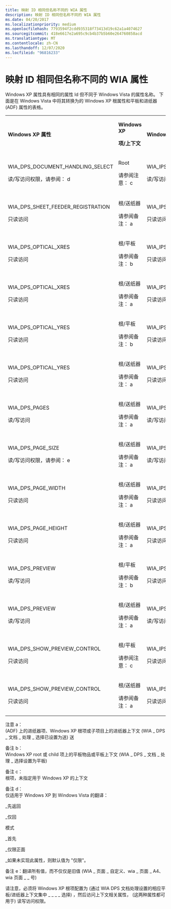 ```yaml
---
title: 映射 ID 相同但名称不同的 WIA 属性
description: 映射 ID 相同但名称不同的 WIA 属性
ms.date: 04/20/2017
ms.localizationpriority: medium
ms.openlocfilehash: 7793594f2cdd935318f73413d19c62a1a4074627
ms.sourcegitcommit: 418e6617e2a695c9cb4b37b5b60e264760858acd
ms.translationtype: MT
ms.contentlocale: zh-CN
ms.lasthandoff: 12/07/2020
ms.locfileid: "96816233"
---
```

# <a name="mapping-wia-properties-with-the-same-ids-but-different-names"></a>映射 ID 相同但名称不同的 WIA 属性


Windows XP 属性具有相同的属性 Id 但不同于 Windows Vista 的属性名称。 下面是在 Windows Vista 中将其转换为的 Windows XP 根属性和平板和进纸器 (ADF) 属性的表格。

<table>
<colgroup>
<col width="25%" />
<col width="25%" />
<col width="25%" />
<col width="25%" />
</colgroup>
<tbody>
<tr class="odd">
<td><p><strong>Windows XP 属性</strong></p></td>
<td><p><strong>Windows XP</strong></p>
<p><strong>项/上下文</strong></p></td>
<td><p><strong>Windows Vista 属性</strong></p></td>
<td><p><strong>Windows Vista</strong> <strong>项</strong></p></td>
</tr>
<tr class="even">
<td><p>WIA_DPS_DOCUMENT_HANDLING_SELECT</p>
<p>读/写访问权限，请参阅： d</p></td>
<td><p>Root</p>
<p>请参阅注意： c</p></td>
<td><p>WIA_IPS_DOCUMENT_HANDLING_SELECT</p>
<p>读/写访问权限，请参阅： d</p></td>
<td><p>放</p>
<p>请参阅备注： a</p></td>
</tr>
<tr class="odd">
<td><p>WIA_DPS_SHEET_FEEDER_REGISTRATION</p>
<p>只读访问</p></td>
<td><p>根/送纸器</p>
<p>请参阅备注： a</p></td>
<td><p>WIA_IPS_SHEET_FEEDER_REGISTRATION</p>
<p>只读访问</p></td>
<td><p>放</p>
<p>请参阅备注： a</p></td>
</tr>
<tr class="even">
<td><p>WIA_DPS_OPTICAL_XRES</p>
<p>只读访问</p></td>
<td><p>根/平板</p>
<p>请参阅备注： b</p></td>
<td><p>WIA_IPS_OPTICAL_XRES</p>
<p>只读访问</p></td>
<td><p>平板</p>
<p>请参阅备注： b</p></td>
</tr>
<tr class="odd">
<td><p>WIA_DPS_OPTICAL_XRES</p>
<p>只读访问</p></td>
<td><p>根/送纸器</p>
<p>请参阅备注： a</p></td>
<td><p>WIA_IPS_OPTICAL_XRES</p>
<p>只读访问</p></td>
<td><p>放</p>
<p>请参阅备注： a</p></td>
</tr>
<tr class="even">
<td><p>WIA_DPS_OPTICAL_YRES</p>
<p>只读访问</p></td>
<td><p>根/平板</p>
<p>请参阅备注： b</p></td>
<td><p>WIA_IPS_OPTICAL_YRES</p>
<p>只读访问</p></td>
<td><p>平板</p>
<p>请参阅备注： b</p></td>
</tr>
<tr class="odd">
<td><p>WIA_DPS_OPTICAL_YRES</p>
<p>只读访问</p></td>
<td><p>根/送纸器</p>
<p>请参阅备注： a</p></td>
<td><p>WIA_IPS_OPTICAL_YRES</p>
<p>只读访问</p></td>
<td><p>放</p>
<p>请参阅备注： a</p></td>
</tr>
<tr class="even">
<td><p>WIA_DPS_PAGES</p>
<p>读/写访问</p></td>
<td><p>根/送纸器</p>
<p>请参阅备注： a</p></td>
<td><p>WIA_IPS_PAGES</p>
<p>读/写访问</p></td>
<td><p>放</p>
<p>请参阅备注： a</p></td>
</tr>
<tr class="odd">
<td><p>WIA_DPS_PAGE_SIZE</p>
<p>读/写访问权限，请参阅： e</p></td>
<td><p>根/送纸器</p>
<p>请参阅备注： a</p></td>
<td><p>WIA_IPS_PAGE_SIZE</p>
<p>读/写访问权限，请参阅： e</p></td>
<td><p>放</p>
<p>请参阅备注： a</p></td>
</tr>
<tr class="even">
<td><p>WIA_DPS_PAGE_WIDTH</p>
<p>只读访问</p></td>
<td><p>根/送纸器</p>
<p>请参阅备注： a</p></td>
<td><p>WIA_IPS_PAGE_WIDTH</p>
<p>只读访问</p></td>
<td><p>放</p>
<p>请参阅备注： a</p></td>
</tr>
<tr class="odd">
<td><p>WIA_DPS_PAGE_HEIGHT</p>
<p>只读访问</p></td>
<td><p>根/送纸器</p>
<p>请参阅备注： a</p></td>
<td><p>WIA_IPS_PAGE_WIDTH</p>
<p>只读访问</p></td>
<td><p>放</p>
<p>请参阅备注： a</p></td>
</tr>
<tr class="even">
<td><p>WIA_DPS_PREVIEW</p>
<p>读/写访问</p></td>
<td><p>根/平板</p>
<p>请参阅备注： b</p></td>
<td><p>WIA_IPS_PREVIEW</p>
<p>只读访问</p></td>
<td><p>平板</p>
<p>请参阅备注： b</p></td>
</tr>
<tr class="odd">
<td><p>WIA_DPS_PREVIEW</p>
<p>读/写访问</p></td>
<td><p>根/送纸器</p>
<p>请参阅备注： a</p></td>
<td><p>WIA_IPS_PREVIEW</p>
<p>读/写访问</p></td>
<td><p>放</p>
<p>请参阅备注： a</p></td>
</tr>
<tr class="even">
<td><p>WIA_DPS_SHOW_PREVIEW_CONTROL</p>
<p>只读访问</p></td>
<td><p>根/平板</p>
<p>请参阅注意： c</p></td>
<td><p>WIA_IPS_SHOW_PREVIEW_CONTROL</p>
<p>只读访问</p></td>
<td><p>平板</p>
<p>请参阅注意： c</p></td>
</tr>
<tr class="odd">
<td><p>WIA_DPS_SHOW_PREVIEW_CONTROL</p>
<p>只读访问</p></td>
<td><p>根/送纸器</p>
<p>请参阅备注： a</p></td>
<td><p>WIA_IPS_SHOW_PREVIEW_CONTROL</p>
<p>只读访问</p></td>
<td><p>放</p>
<p>请参阅备注： a</p></td>
</tr>
</tbody>
</table>

 

<a href="" id="note-a-"></a>注意 a：  
 (ADF) 上的进纸器项、Windows XP 根项或子项目上的进纸器上下文 (WIA \_ DPS \_ 文档 \_ 处理 \_ 选择已设置为送) 送

<a href="" id="note-b-"></a>备注 b：  
Windows XP root 或 child 项上的平板物品或平板上下文 (WIA \_ DPS \_ 文档 \_ 处理 \_ 选择设置为平板) 

<a href="" id="note-c-"></a>备注 c：  
根项，未指定用于 Windows XP 的上下文

<a href="" id="note-d-"></a>备注 d：  
仅适用于 Windows XP 到 Windows Vista 的翻译：

\_先返回

\_仅回

模式

\_首先

\_仅限正面

\_如果未实现此属性，则默认值为 "仅限"。

备注 e：翻译所有值，而不仅仅是旧值 (WIA \_ 页面 \_ 自定义、wia \_ 页面 \_ A4、wia 页面 \_ \_ 号) 

请注意，必须将 Windows XP 根项配置为 (通过 WIA DPS 文档处理设置的相应平板/进纸器上下文集中 \_ \_ \_ \_ 选择) ，然后访问上下文相关属性， (这两种属性都可用于) 读写访问权限。

 

 




